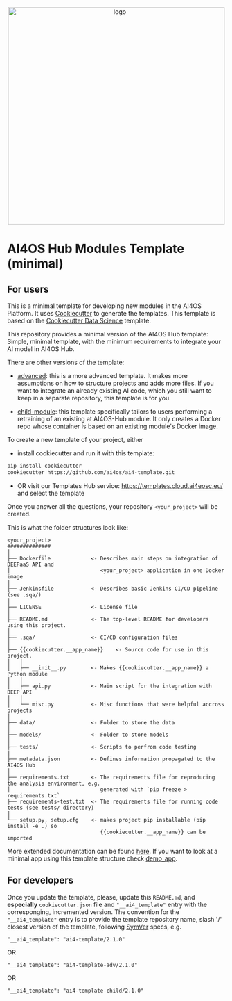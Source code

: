 <div align="center">
  <img src="https://ai4eosc.eu/wp-content/uploads/sites/10/2022/09/horizontal-transparent.png" alt="logo" width="500"/>
</div>

# AI4OS Hub Modules Template (minimal)

## For users

This is a minimal template for developing new modules in the AI4OS Platform. It uses [Cookiecutter](https://cookiecutter.readthedocs.io) to generate the templates. This template is based on the  [Cookiecutter Data Science](http://drivendata.github.io/cookiecutter-data-science/) template.

This repository provides a minimal version of the AI4OS Hub template: Simple, minimal template, with the minimum requirements to integrate your AI model in AI4OS Hub.

There are other versions of the template:

* [advanced](https://github.com/ai4os/ai4-cookiecutter-adv): this is a more advanced template. It makes more assumptions on how to structure projects and adds more files. If you want to integrate an already existing AI code, which you still want to keep in a separate repository, this template is for you.

* [child-module](https://github.com/ai4os/ai4-cookiecutter-childe): this template specifically tailors to users performing a retraining of an existing at AI4OS-Hub module. It only creates a Docker repo whose container is based on an existing module's Docker image.


To create a new template of your project, either

* install cookiecutter and run it with this template: 
``` bash
pip install cookiecutter
cookiecutter https://github.com/ai4os/ai4-template.git
```

* OR visit our Templates Hub service: https://templates.cloud.ai4eosc.eu/ and select the template

Once you answer all the questions, your repository `<your_project>` will be created.

This is what the folder structures look like:

```
<your_project>
##############
│
├── Dockerfile             <- Describes main steps on integration of DEEPaaS API and
│                             <your_project> application in one Docker image
│
├── Jenkinsfile            <- Describes basic Jenkins CI/CD pipeline (see .sqa/)
│
├── LICENSE                <- License file
│
├── README.md              <- The top-level README for developers using this project.
│
├── .sqa/                  <- CI/CD configuration files
│
├── {{cookiecutter.__app_name}}    <- Source code for use in this project.
│   │
│   ├── __init__.py        <- Makes {{cookiecutter.__app_name}} a Python module
│   │
│   ├── api.py             <- Main script for the integration with DEEP API
│   │
│   └── misc.py            <- Misc functions that were helpful accross projects
│
├── data/                  <- Folder to store the data
│
├── models/                <- Folder to store models
│
├── tests/                 <- Scripts to perfrom code testing
|
├── metadata.json          <- Defines information propagated to the AI4OS Hub
│
├── requirements.txt       <- The requirements file for reproducing the analysis environment, e.g.
│                             generated with `pip freeze > requirements.txt`
├── requirements-test.txt  <- The requirements file for running code tests (see tests/ directory)
│
└── setup.py, setup.cfg    <- makes project pip installable (pip install -e .) so
                              {{cookiecutter.__app_name}} can be imported

```

More extended documentation can be found [here](http://docs.ai4os.eu/en/latest/user/overview/cookiecutter-template.html). If you want to look at a minimal app using this template structure check [demo_app](https://github.com/ai4os-hub/ai4os-demo_app).

## For developers

Once you update the template, please, update this `README.md`, and **especially** `cookiecutter.json` file and `"__ai4_template"` entry with the corresponging, incremented version. The convention for the `"__ai4_template"` entry is to provide the template repository name, slash '/' closest version of the template, following [SymVer](https://semver.org/) specs, e.g.

```
"__ai4_template": "ai4-template/2.1.0"
```
OR
```
"__ai4_template": "ai4-template-adv/2.1.0"
```
OR
```
"__ai4_template": "ai4-template-child/2.1.0"
```
